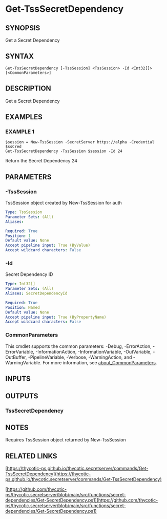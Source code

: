 # Get-TssSecretDependency

## SYNOPSIS
Get a Secret Dependency

## SYNTAX

```
Get-TssSecretDependency [-TssSession] <TssSession> -Id <Int32[]> [<CommonParameters>]
```

## DESCRIPTION
Get a Secret Dependency

## EXAMPLES

### EXAMPLE 1
```
$session = New-TssSession -SecretServer https://alpha -Credential $ssCred
Get-TssSecretDependency -TssSession $session -Id 24
```

Return the Secret Dependency 24

## PARAMETERS

### -TssSession
TssSession object created by New-TssSession for auth

```yaml
Type: TssSession
Parameter Sets: (All)
Aliases:

Required: True
Position: 1
Default value: None
Accept pipeline input: True (ByValue)
Accept wildcard characters: False
```

### -Id
Secret Dependency ID

```yaml
Type: Int32[]
Parameter Sets: (All)
Aliases: SecretDependencyId

Required: True
Position: Named
Default value: None
Accept pipeline input: True (ByPropertyName)
Accept wildcard characters: False
```

### CommonParameters
This cmdlet supports the common parameters: -Debug, -ErrorAction, -ErrorVariable, -InformationAction, -InformationVariable, -OutVariable, -OutBuffer, -PipelineVariable, -Verbose, -WarningAction, and -WarningVariable. For more information, see [about_CommonParameters](http://go.microsoft.com/fwlink/?LinkID=113216).

## INPUTS

## OUTPUTS

### TssSecretDependency
## NOTES
Requires TssSession object returned by New-TssSession

## RELATED LINKS

[https://thycotic-ps.github.io/thycotic.secretserver/commands/Get-TssSecretDependency](https://thycotic-ps.github.io/thycotic.secretserver/commands/Get-TssSecretDependency)

[https://github.com/thycotic-ps/thycotic.secretserver/blob/main/src/functions/secret-dependencies/Get-SecretDependency.ps1](https://github.com/thycotic-ps/thycotic.secretserver/blob/main/src/functions/secret-dependencies/Get-SecretDependency.ps1)

